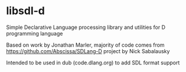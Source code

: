 libsdl-d
========

Simple Declarative Language processing library and utilities for D programming language

Based on work by Jonathan Marler, majority of code comes from https://github.com/Abscissa/SDLang-D
project by Nick Sabalausky

Intended to be used in dub (code.dlang.org) to add SDL format support
